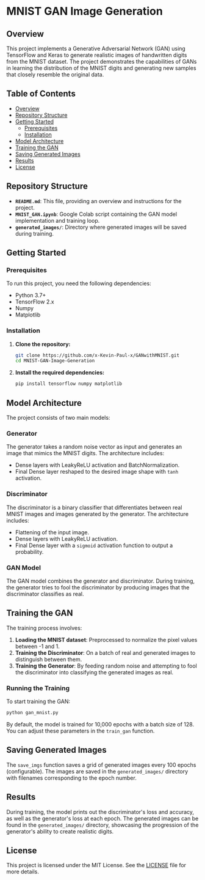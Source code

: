 # MNIST GAN Image Generation

## Overview

This project implements a Generative Adversarial Network (GAN) using TensorFlow and Keras to generate realistic images of handwritten digits from the MNIST dataset. The project demonstrates the capabilities of GANs in learning the distribution of the MNIST digits and generating new samples that closely resemble the original data.

## Table of Contents

- [Overview](#overview)
- [Repository Structure](#repository-structure)
- [Getting Started](#getting-started)
  - [Prerequisites](#prerequisites)
  - [Installation](#installation)
- [Model Architecture](#model-architecture)
- [Training the GAN](#training-the-gan)
- [Saving Generated Images](#saving-generated-images)
- [Results](#results)
- [License](#license)

## Repository Structure

- **`README.md`**: This file, providing an overview and instructions for the project.
- **`MNIST_GAN.ipynb`**: Google Colab script containing the GAN model implementation and training loop.
- **`generated_images/`**: Directory where generated images will be saved during training.

## Getting Started

### Prerequisites

To run this project, you need the following dependencies:

- Python 3.7+
- TensorFlow 2.x
- Numpy
- Matplotlib

### Installation

1. **Clone the repository:**
   ```bash
   git clone https://github.com/x-Kevin-Paul-x/GANwithMNIST.git
   cd MNIST-GAN-Image-Generation
   ```

2. **Install the required dependencies:**
   ```bash
   pip install tensorflow numpy matplotlib
   ```

## Model Architecture

The project consists of two main models:

### Generator
The generator takes a random noise vector as input and generates an image that mimics the MNIST digits. The architecture includes:

- Dense layers with LeakyReLU activation and BatchNormalization.
- Final Dense layer reshaped to the desired image shape with `tanh` activation.

### Discriminator
The discriminator is a binary classifier that differentiates between real MNIST images and images generated by the generator. The architecture includes:

- Flattening of the input image.
- Dense layers with LeakyReLU activation.
- Final Dense layer with a `sigmoid` activation function to output a probability.

### GAN Model
The GAN model combines the generator and discriminator. During training, the generator tries to fool the discriminator by producing images that the discriminator classifies as real.

## Training the GAN

The training process involves:

1. **Loading the MNIST dataset**: Preprocessed to normalize the pixel values between -1 and 1.
2. **Training the Discriminator**: On a batch of real and generated images to distinguish between them.
3. **Training the Generator**: By feeding random noise and attempting to fool the discriminator into classifying the generated images as real.

### Running the Training

To start training the GAN:

```bash
python gan_mnist.py
```

By default, the model is trained for 10,000 epochs with a batch size of 128. You can adjust these parameters in the `train_gan` function.

## Saving Generated Images

The `save_imgs` function saves a grid of generated images every 100 epochs (configurable). The images are saved in the `generated_images/` directory with filenames corresponding to the epoch number.

## Results

During training, the model prints out the discriminator's loss and accuracy, as well as the generator's loss at each epoch. The generated images can be found in the `generated_images/` directory, showcasing the progression of the generator's ability to create realistic digits.

## License

This project is licensed under the MIT License. See the [LICENSE](LICENSE) file for more details.
